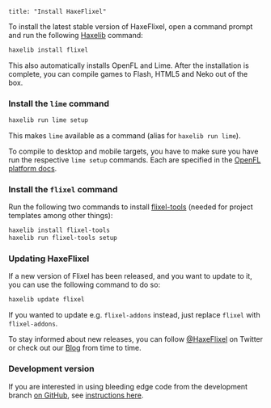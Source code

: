 ```
title: "Install HaxeFlixel"
```

To install the latest stable version of HaxeFlixel, open a command prompt and run the following [Haxelib](http://lib.haxe.org/) command:

``` bash
haxelib install flixel
```

This also automatically installs OpenFL and Lime. After the installation is complete, you can compile games to Flash, HTML5 and Neko out of the box.

### Install the `lime` command

```bash
haxelib run lime setup
```

This makes `lime` available as a command (alias for `haxelib run lime`).

To compile to desktop and mobile targets, you have to make sure you have run the respective `lime setup` 
commands. Each are specified in the 
[OpenFL platform docs](http://www.openfl.org/learn/docs/advanced-setup/).

### Install the `flixel` command

Run the following two commands to install [flixel-tools](http://haxeflixel.com/documentation/flixel-tools/) (needed for project templates among other things):

``` bash
haxelib install flixel-tools
haxelib run flixel-tools setup
```

### Updating HaxeFlixel

If a new version of Flixel has been released, and you want to update to it, you can use the following command to do so:

``` bash
haxelib update flixel
```

If you wanted to update e.g. `flixel-addons` instead, just replace `flixel` with `flixel-addons`.

To stay informed about new releases, you can follow [@HaxeFlixel](https://twitter.com/HaxeFlixel) on Twitter or check out our [Blog](http://haxeflixel.com/blog/) from time to time.

### Development version

If you are interested in using bleeding edge code from the development branch [on GitHub](https://github.com/HaxeFlixel/flixel), see [instructions here](/documentation/install-development-flixel).
